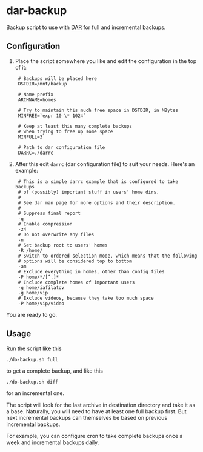 dar-backup
==========

Backup script to use with [DAR](http://dar.linux.free.fr/) for full and incremental backups.



Configuration
-------------

1. Place the script somewhere you like and edit the configuration in the top of it:

        # Backups will be placed here
        DSTDIR=/mnt/backup

        # Name prefix
        ARCHNAME=homes

        # Try to maintain this much free space in DSTDIR, in MBytes
        MINFREE=`expr 10 \* 1024`

        # Keep at least this many complete backups
        # when trying to free up some space
        MINFULL=3

        # Path to dar configuration file
        DARRC=./darrc

1. After this edit `darrc` (dar configuration file) to suit your needs. Here's an example:

        # This is a simple darrc example that is configured to take backups
        # of (possibly) important stuff in users' home dirs.
        #
        # See dar man page for more options and their description.
        #
        # Suppress final report
        -q
        # Enable compression
        -z4
        # Do not overwrite any files
        -n
        # Set backup root to users' homes
        -R /home/
        # Switch to ordered selection mode, which means that the following
        # options will be considered top to bottom
        -am
        # Exclude everything in homes, other than config files
        -P home/*/[^.]*
        # Include complete homes of important users
        -g home/iafilatov
        -g home/vip
        # Exclude videos, because they take too much space
        -P home/vip/video

You are ready to go.


Usage
-----

Run the script like this

    ./do-backup.sh full

to get a complete backup, and like this

    ./do-backup.sh diff

for an incremental one.

The script will look for the last archive in destination directory and take it as a base. Naturally, you will need to have at least one full backup first. But next incremental backups can themselves be based on previous incremental backups.

For example, you can configure cron to take complete backups once a week and incremental backups daily.
